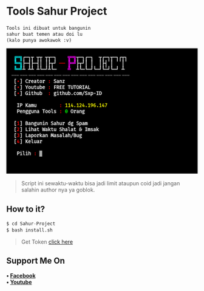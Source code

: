 # Tools Sahur Project
```
Tools ini dibuat untuk bangunin
sahur buat temen atau doi lu
(kalo punya awokawok :v)
```
![Sanz](https://github.com/Sxp-ID/Sahur-Project/blob/main/.Tools%20Sahur%20Project%20by%20Sanz.png)
> Script ini sewaktu-waktu bisa jadi limit ataupun coid jadi jangan salahin author nya ya goblok.
## How to it?
```python
$ cd Sahur-Project
$ bash install.sh
```
> Get Token [click here](https://cutt.ly/TokenSahurProject)
## Support Me On
<b>• [Facebook](https://m.facebook.com/dhasilva.junior.3)</b>
<br>
<b>• [Youtube](https://www.youtube.com/channel/UCLRXFyMN0L8yH9F-xxOd7Og)</b>
</br>
